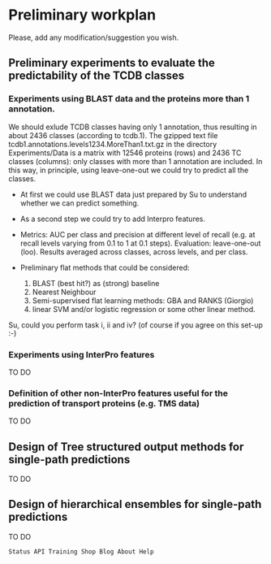 # Preliminary workplan
Please, add any modification/suggestion you wish.

## Preliminary experiments to evaluate the predictability of the TCDB classes

### Experiments using BLAST data and the proteins more than 1 annotation. 
We should exlude TCDB classes having only 1 annotation, thus resulting in about 2436 classes (according to tcdb.1). 
The gzipped text file tcdb1.annotations.levels1234.MoreThan1.txt.gz in the directory Experiments/Data is a matrix with 12546 proteins (rows) and  2436 TC classes (columns): only classes with more than 1 annotation are included. In this way, in principle, using leave-one-out we could try to predict all the classes.

- At first we could use BLAST data just prepared by Su to understand whether we can predict something.

- As a second step we could try to add Interpro features.

- Metrics: AUC per class  and precision at different level of recall (e.g. at recall levels varying from 0.1 to 1 at 0.1 steps). Evaluation: leave-one-out (loo). 
Results averaged across classes, across levels, and per class.

- Preliminary flat methods that could be considered:

    1. BLAST (best hit?) as (strong) baseline  
    2. Nearest Neighbour 
    3. Semi-supervised flat learning methods: GBA and RANKS (Giorgio)		
    4. linear SVM and/or logistic regression or some other linear method. 	

Su, could you perform task i, ii and iv? (of course if you agree on this set-up :-)
	
### Experiments using InterPro features
TO DO
### Definition of other non-InterPro features useful for the prediction of transport proteins (e.g. TMS data)
TO DO

## Design of Tree structured output methods for single-path predictions
TO DO

## Design of hierarchical ensembles for single-path predictions
TO DO

    Status API Training Shop Blog About Help 


